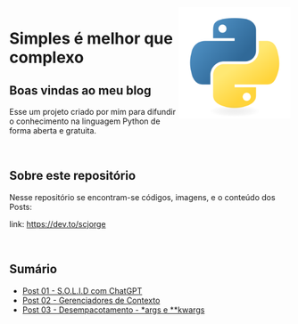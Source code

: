 
<img align="right" src="https://raw.githubusercontent.com/scjorge/scjorge/main/assets/icons/python-original.svg" width='200'/>

# Simples é melhor que complexo

## Boas vindas ao meu blog

Esse um projeto criado por mim para difundir o conhecimento na linguagem Python de forma aberta e gratuita. 

<br>

## Sobre este repositório

Nesse repositório se encontram-se códigos, imagens, e o conteúdo dos Posts:

link: https://dev.to/scjorge

<br>

## Sumário

- [Post 01 - S.O.L.I.D com ChatGPT](https://dev.to/scjorge/solid-com-chatgpt-25de)
- [Post 02 - Gerenciadores de Contexto](https://dev.to/scjorge/gerenciadores-de-contexto-3bc6)
- [Post 03 - Desempacotamento - *args e **kwargs](https://dev.to/scjorge/desempacotamento-args-e-kwargs-clp)
